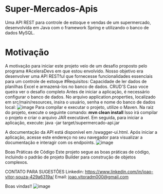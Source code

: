 # Super-Mercados-Apis
Uma API REST para controle de estoque e vendas de um supermercado, desenvolvida em Java com o framework Spring e utilizando o banco de dados MySQL.

# Motivação

A motivação para iniciar este projeto veio de um desafio proposto pelo programa #AceleraDevs em que estou envolvido. Nosso objetivo era desenvolver uma API RESTful que fornecesse funcionalidades essenciais
para um controle de estoque
#Requisitos:
Capacidade de ler dados de planilhas Excel e armazená-los no banco de dados.
CRUD'S
Caso voce queira ver o desafio completo
Antes de iniciar a aplicação, é necessário configurar o banco de dados. 
No arquivo application.properties, localizado em src/main/resources,
insira o usuário, senha e nome do banco de dados local:
![image](https://github.com/joao25082001/Super-Mercados-Apis/assets/114589490/596d600f-f324-4e2e-a92f-3aec3fa91acb)
Para compilar e executar o projeto, utilize o Maven. Na raiz do projeto, execute o seguinte comando:
**mvn clean install**
Isso irá compilar o projeto e criar o arquivo JAR executável. Em seguida, para iniciar a aplicação, execute:
java -jar target/supermercado-api.jar

A documentação da API está disponível em /swagger-ui.html. Após iniciar a aplicação, acesse este endereço no seu navegador para visualizar a documentação e interagir com os endpoints.
![image](https://github.com/joao25082001/Super-Mercados-Apis/assets/114589490/3831ae2f-8a21-454c-9211-08b13102ed4a)

Boas Práticas de Código
Este projeto segue as boas práticas de código, incluindo o padrão de projeto Builder para construção de objetos complexos.

CONTATO PARA SUGESTÕES
Linkedin: https://www.linkedin.com/in/joao-vitor-souza-429a6319a/
Email: joao.vitoradm000@gmail.com

Boas vindas!!
![image](https://github.com/joao25082001/Super-Mercados-Apis/assets/114589490/6fd66a9a-415e-4832-88f0-1f2509f5c645)


